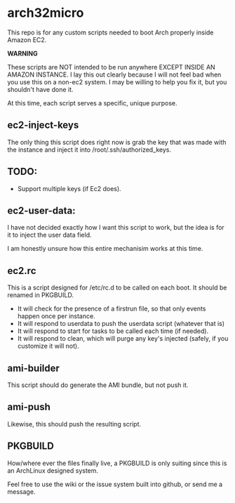 arch32micro
===========
This repo is for any custom scripts needed to boot Arch properly inside Amazon EC2.


**WARNING**

These scripts are NOT intended to be run anywhere EXCEPT INSIDE AN AMAZON INSTANCE.  I lay this out clearly because I will not feel bad when you use this on a non-ec2 system.
I may be willing to help you fix it, but you shouldn't have done it.

At this time, each script serves a specific, unique purpose.

ec2-inject-keys
-------------
The only thing this script does right now is grab the key that was made with the instance and inject
it into /root/.ssh/authorized_keys.

TODO:
-----
* Support multiple keys (if Ec2 does).

ec2-user-data:
--------------
I have not decided exactly how I want this script to work, but the idea is for it to inject the user data field.

I am honestly unsure how this entire mechanisim works at this time.

ec2.rc
------
This is a script designed for /etc/rc.d to be called on each boot.
It should be renamed in PKGBUILD.

* It will check for the presence of a firstrun file, so that only events happen once per instance.
* It will respond to userdata to push the userdata script (whatever that is)
* It will respond to start for tasks to be called each time (if needed).
* It will respond to clean, which will purge any key's injected (safely, if you customize it will not).

ami-builder
-----------
This script should do generate the AMI bundle, but not push it.

ami-push
--------
Likewise, this should push the resulting script.

PKGBUILD
--------
How/where ever the files finally live, a PKGBUILD is only suiting since this is an ArchLinux designed system.


 Feel free to use the wiki or the issue system built into github, or send me a message.